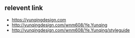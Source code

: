 
## relevent link
- https://yunqingdesign.com
- http://yunqingdesign.com/wnm608/Ye.Yunqing
- http://yunqingdesign.com/wnm608/Ye.Yunqing/styleguide
